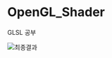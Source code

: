 # OpenGL_Shader
GLSL 공부

![최종결과](https://github.com/jpark142/OpenGL_Shader/assets/48274292/7230e476-d98f-40ae-9f22-1d716a351269)
